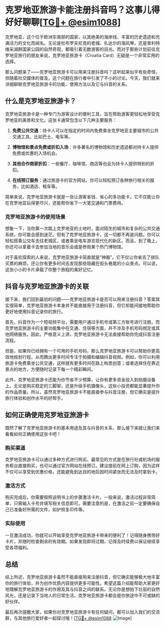 # 克罗地亚旅游卡能注册抖音吗？这事儿得好好聊聊[[TG💪+ @esim1088](https://t.me/s/esim1088)]

克罗地亚，这个位于欧洲东南部的国家，以其绝美的海岸线、丰富的历史遗迹和充满活力的文化而闻名。无论是杜布罗夫尼克的老城、扎达尔的海风琴，还是普利特维采湖群国家公园的自然奇观，都吸引着无数游客的目光。而对于那些计划前往克罗地亚旅行的朋友来说，克罗地亚旅游卡（Croatia Card）无疑是一个非常实用的选择。

那么问题来了——克罗地亚旅游卡可以用来注册抖音吗？这听起来似乎有些奇怪，但随着社交媒体的普及，这个问题在旅行者中引发了不小的讨论。今天，我们就来详细聊聊克罗地亚旅游卡的功能、使用方法以及它与抖音的关系。

## 什么是克罗地亚旅游卡？

克罗地亚旅游卡是一种专门为游客设计的便利工具，旨在帮助游客更轻松地享受克罗地亚的美景和文化。这张卡通常包含以下几种主要服务：

1. **免费公共交通**：持卡人可以在指定的时间内免费乘坐克罗地亚主要城市的公共交通工具，比如巴士、电车等。
   
2. **博物馆和景点免费或折扣入场**：许多著名的博物馆和历史遗迹都对持卡人提供免费或优惠的入场机会。

3. **其他合作商家折扣**：一些餐厅、咖啡馆、商店等也会为持卡人提供特别的折扣。

4. **在线预订服务**：通过旅游卡的官方网站，你可以轻松预订各种旅行相关的服务，比如酒店、租车等。

简单来说，克罗地亚旅游卡就是一张让游客省钱、省心的多功能卡。它不仅能让你在克罗地亚玩得更尽兴，还能帮你省下一大笔交通和门票费用。

### 克罗地亚旅游卡的使用场景

想象一下，当你第一次踏上克罗地亚的土地时，面对陌生的城市和复杂的公共交通系统，你可能会感到迷茫。但有了克罗地亚旅游卡，这一切都不再是问题。你可以轻松搭乘公交车去往老城区，或者乘坐电车游览现代化的新区。而且，到了晚上，你还可以拿着卡去参加当地的音乐会或是参观某个热门博物馆。

对于喜欢探索的人来说，克罗地亚旅游卡简直就是“神器”。它不仅让你省去了排队买票的麻烦，还让你有更多时间去发现那些隐藏在街头巷尾的小众景点。可以说，这张小小的卡片承载了你整个旅程的美好记忆。

## 抖音与克罗地亚旅游卡的关联

接下来，我们回到最初的问题——克罗地亚旅游卡是否可以用来注册抖音？答案其实很简单，克罗地亚旅游卡本身并不能直接用于注册抖音，但它却能间接地帮助你更好地使用抖音记录你的旅行。

首先，抖音作为一个短视频平台，需要用户通过手机号或第三方账号进行注册。而克罗地亚旅游卡的主要功能集中在交通、住宿等方面，并不涉及手机号码绑定或其他网络服务。因此，严格意义上讲，克罗地亚旅游卡无法直接帮助你完成抖音注册流程。

但是，如果你已经拥有一个可用的手机号码，那么克罗地亚旅游卡可以帮助你更高效地规划行程，从而腾出更多时间专注于拍摄和编辑抖音视频。例如，你可以利用旅游卡免费乘坐公共交通，这样就有更多时间在路上构思创意；或者选择住在靠近景点的地方，方便随时记录下每一个精彩瞬间。

此外，克罗地亚旅游卡还能为你节省不少预算，让你有更多资金投入到拍摄设备上。无论是购买稳定的三脚架，还是升级手机摄像头，这些小投资都能显著提升你的作品质量。所以，虽然克罗地亚旅游卡不能直接参与抖音注册，但它确实是提升旅行体验和创作水平的好帮手。

## 如何正确使用克罗地亚旅游卡

既然了解了克罗地亚旅游卡的基本用途及其与抖音的关系，那么接下来就让我们来看看如何正确使用这张卡吧！

### 购买渠道

克罗地亚旅游卡可以通过多种方式进行购买。最常见的方式是在旅行社或机场的服务柜台直接购买，也可以通过官方网站在线预订。建议提前在网上订购，因为这样不仅可以享受到优惠价格，还能避免到达目的地后因时间紧张而无法及时拿到卡。

### 激活方式

购买完成后，你需要按照说明书上的步骤激活卡片。一般来说，激活过程非常简单，只需输入卡号并填写相关信息即可。需要注意的是，在激活之前一定要确保自己已准备好所需的文件，如护照复印件等。

### 实际使用

一旦激活成功，你就可以开始享受克罗地亚旅游卡带来的便利了！记得随身携带好卡片，并随时检查剩余的有效期。如果发现即将过期，记得及时续费以保证继续享受各项福利。

## 总结

综上所述，克罗地亚旅游卡虽然不能直接用来注册抖音，但它确实能够极大地丰富你的旅行体验，并为创作优质内容提供更多可能性。希望这篇介绍能帮助大家更好地理解克罗地亚旅游卡的作用及其与抖音之间的联系。无论你是想拍下壮丽的自然风光，还是记录下当地人的日常生活，克罗地亚旅游卡都会是你旅途中不可或缺的好伙伴。

最后再次提醒大家，如果你对克罗地亚旅游卡有任何疑问，都可以加入我们的交流群，与其他旅行爱好者一起探讨哦！[[TG💪+ @esim1088](https://t.me/s/esim1088) ![Image](https://i.postimg.cc/4NQfJmqS/Snipaste-2025-05-13-00-14-12.png)]